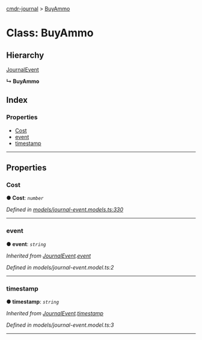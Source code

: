 [cmdr-journal](../README.md) > [BuyAmmo](../classes/buyammo.md)



# Class: BuyAmmo

## Hierarchy


 [JournalEvent](journalevent.md)

**↳ BuyAmmo**







## Index

### Properties

* [Cost](buyammo.md#cost)
* [event](buyammo.md#event)
* [timestamp](buyammo.md#timestamp)



---
## Properties
<a id="cost"></a>

###  Cost

**●  Cost**:  *`number`* 

*Defined in [models/journal-event.models.ts:330](https://github.com/chrisbruford/cmdr-journal/blob/52f6f4c/src/models/journal-event.models.ts#L330)*





___

<a id="event"></a>

###  event

**●  event**:  *`string`* 

*Inherited from [JournalEvent](journalevent.md).[event](journalevent.md#event)*

*Defined in models/journal-event.model.ts:2*





___

<a id="timestamp"></a>

###  timestamp

**●  timestamp**:  *`string`* 

*Inherited from [JournalEvent](journalevent.md).[timestamp](journalevent.md#timestamp)*

*Defined in models/journal-event.model.ts:3*





___


